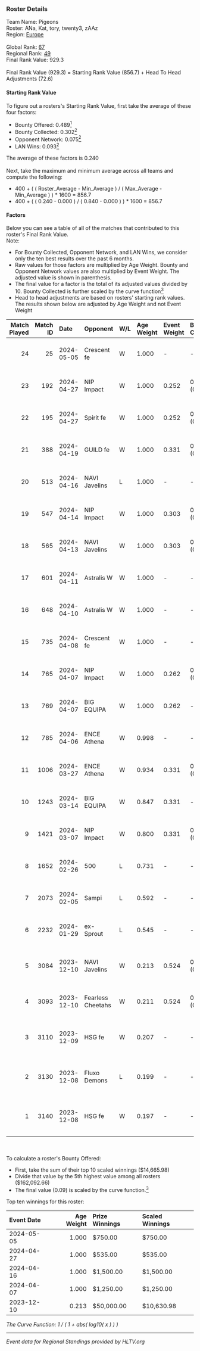 ### Roster Details<br />
Team Name: Pigeons<br />
Roster: ANa, Kat, tory, twenty3, zAAz<br />
Region: [Europe]( ../standings_europe.md)<br />
<br />
Global Rank: [67](../standings_global.md)<br />
Regional Rank: [49]( ../standings_europe.md)<br />
Final Rank Value:  929.3<br />
<br />
Final Rank Value (929.3) = Starting Rank Value (856.7) + Head To Head Adjustments (72.6)<br />

#### Starting Rank Value<br />
To figure out a rosters's Starting Rank Value, first take the average of these four factors:<br />
- Bounty Offered: 0.489[<sup>1</sup>](#table2)
- Bounty Collected: 0.302[<sup>2</sup>](#table1)
- Opponent Network: 0.075[<sup>2</sup>](#table1)
- LAN Wins: 0.093[<sup>2</sup>](#table1)

The average of these factors is 0.240<br />
<br />
Next, take the maximum and minimum average across all teams and compute the following:<br />
- 400 + ( ( Roster_Average - Min_Average ) / ( Max_Average - Min_Average ) ) * 1600 = 856.7
- 400 + ( ( 0.240 - 0.000 ) / ( 0.840 - 0.000 ) ) * 1600 = 856.7


#### Factors<br />
Below you can see a table of all of the matches that contributed to this roster's Final Rank Value.<br />
Note:<br />

- For Bounty Collected, Opponent Network, and LAN Wins, we consider only the ten best results over the past 6 months.
- Raw values for those factors are multiplied by Age Weight. Bounty and Opponent Network values are also multiplied by Event Weight. The adjusted value is shown in parenthesis.
- The final value for a factor is the total of its adjusted values divided by 10. Bounty Collected is further scaled by the curve function[<sup>3</sup>](#curveFunction)
- Head to head adjustments are based on rosters' starting rank values. The results shown below are adjusted by Age Weight and not Event Weight
<span id="table1"></span><br />


| Match Played | Match ID | Date       | Opponent          | W/L | Age Weight | Event Weight | Bounty Collected | Opponent Network | LAN Wins  | H2H Adj. | Roster                                 |
| -: | -: | :- | :- | :- | :- | :- | :- | :- | :- | -: | :- |
|           24 |       25 | 2024-05-05 | Crescent fe       | W   | 1.000      | -            | -                | -                | 0 (0.000) |     4.47 | ANa, Kat, tory, twenty3, zAAz          |
|           23 |      192 | 2024-04-27 | NIP Impact        | W   | 1.000      | 0.252        | 0.011 (0.003)    | 0.266 (0.067)    | 0 (0.000) |     8.55 | ANa, Kat, tory, twenty3, zAAz          |
|           22 |      195 | 2024-04-27 | Spirit fe         | W   | 1.000      | 0.252        | 0.010 (0.002)    | -                | 0 (0.000) |     4.62 | ANa, Kat, tory, twenty3, zAAz          |
|           21 |      388 | 2024-04-19 | GUILD fe          | W   | 1.000      | 0.331        | 0.011 (0.004)    | 0.199 (0.066)    | 0 (0.000) |     7.67 | ANa, Kat, tory, twenty3, zAAz          |
|           20 |      513 | 2024-04-16 | NAVI Javelins     | L   | 1.000      | -            | -                | -                | -         |   -18.54 | ANa, Kat, tory, twenty3, zAAz          |
|           19 |      547 | 2024-04-14 | NIP Impact        | W   | 1.000      | 0.303        | 0.011 (0.003)    | 0.266 (0.081)    | 0 (0.000) |     9.61 | ANa, Kat, tory, twenty3, zAAz          |
|           18 |      565 | 2024-04-13 | NAVI Javelins     | W   | 1.000      | 0.303        | 0.060 (0.018)    | 0.412 (0.125)    | 0 (0.000) |    12.27 | ANa, Kat, tory, twenty3, zAAz          |
|           17 |      601 | 2024-04-11 | Astralis W        | W   | 1.000      | -            | -                | -                | -         |     5.33 | ANa, Kat, tory, twenty3, zAAz          |
|           16 |      648 | 2024-04-10 | Astralis W        | W   | 1.000      | -            | -                | -                | -         |     5.61 | ANa, Kat, tory, twenty3, zAAz          |
|           15 |      735 | 2024-04-08 | Crescent fe       | W   | 1.000      | -            | -                | -                | -         |     6.57 | ANa, Kat, tory, twenty3, zAAz          |
|           14 |      765 | 2024-04-07 | NIP Impact        | W   | 1.000      | 0.262        | 0.011 (0.003)    | 0.266 (0.070)    | -         |    10.73 | ANa, Kat, tory, twenty3, zAAz          |
|           13 |      769 | 2024-04-07 | BIG EQUIPA        | W   | 1.000      | 0.262        | -                | 0.334 (0.087)    | -         |     9.93 | ANa, Kat, tory, twenty3, zAAz          |
|           12 |      785 | 2024-04-06 | ENCE Athena       | W   | 0.998      | -            | -                | -                | -         |     7.65 | ANa, Kat, tory, twenty3, zAAz          |
|           11 |     1006 | 2024-03-27 | ENCE Athena       | W   | 0.934      | 0.331        | 0.009 (0.003)    | 0.142 (0.044)    | -         |     8.10 | ANa, Kat, tory, twenty3, zAAz          |
|           10 |     1243 | 2024-03-14 | BIG EQUIPA        | W   | 0.847      | 0.331        | -                | 0.334 (0.094)    | -         |     9.27 | ANa, Kat, tory, twenty3, zAAz          |
|            9 |     1421 | 2024-03-07 | NIP Impact        | W   | 0.800      | 0.331        | 0.011 (0.003)    | 0.266 (0.070)    | -         |     8.65 | ANa, Kat, tory, twenty3, zAAz          |
|            8 |     1652 | 2024-02-26 | 500               | L   | 0.731      | -            | -                | -                | -         |   -12.89 | ANa, Kat, tory, twenty3, zAAz          |
|            7 |     2073 | 2024-02-05 | Sampi             | L   | 0.592      | -            | -                | -                | -         |    -5.70 | ANa, Kat, tory, twenty3, zAAz          |
|            6 |     2232 | 2024-01-29 | ex-Sprout         | L   | 0.545      | -            | -                | -                | -         |   -14.01 | ANa, hyskeee, Kat, tory, twenty3       |
|            5 |     3084 | 2023-12-10 | NAVI Javelins     | W   | 0.213      | 0.524        | 0.060 (0.007)    | 0.412 (0.046)    | 1 (0.213) |     3.00 | Angelka, Hanka, LETi, Liina, vicu      |
|            4 |     3093 | 2023-12-10 | Fearless Cheetahs | W   | 0.211      | 0.524        | 0.030 (0.003)    | -                | 1 (0.211) |     2.41 | ANa, Kat, tory, twenty3, vilga         |
|            3 |     3110 | 2023-12-09 | HSG fe            | W   | 0.207      | -            | -                | -                | 1 (0.207) |     1.74 | Argent, gfi, Hazel, Olga, XiaoWu       |
|            2 |     3130 | 2023-12-08 | Fluxo Demons      | L   | 0.199      | -            | -                | -                | -         |    -4.03 | goddess, julih, nani, poppins, yungher |
|            1 |     3140 | 2023-12-08 | HSG fe            | W   | 0.197      | -            | -                | -                | 1 (0.197) |     1.63 | Argent, gfi, Hazel, Olga, XiaoWu       |

<br />
<span id="table2"></span><br />
To calculate a roster's Bounty Offered:<br />

- First, take the sum of their top 10 scaled winnings ($14,665.98)
- Divide that value by the 5th highest value among all rosters ($162,092.66)
- The final value (0.09) is scaled by the curve function.[<sup>3</sup>](#curveFunction)

Top ten winnings for this roster:<br />

| Event Date | Age Weight | Prize Winnings | Scaled Winnings |
| :- | -: | :- | :- |
| 2024-05-05 |      1.000 | $750.00        | $750.00         |
| 2024-04-27 |      1.000 | $535.00        | $535.00         |
| 2024-04-16 |      1.000 | $1,500.00      | $1,500.00       |
| 2024-04-07 |      1.000 | $1,250.00      | $1,250.00       |
| 2023-12-10 |      0.213 | $50,000.00     | $10,630.98      |


<span id="curveFunction"></span>_The Curve Function: 1 / ( 1 + abs( log10( x ) ) )_<br />

---
_Event data for Regional Standings provided by HLTV.org_<br />
